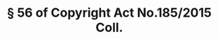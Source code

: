 ---
title: "§ 56 of Copyright Act No.185/2015 Coll."
draft: false
exceptions:
- info53l
memberstates:
- SK
score: 3
compensation:
- No compensation
remarks: |
 


link: "https://www.slov-lex.sk/pravne-predpisy/SK/ZZ/2015/185/20160701"
---